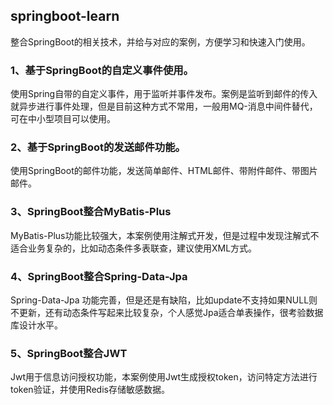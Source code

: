 ## springboot-learn

整合SpringBoot的相关技术，并给与对应的案例，方便学习和快速入门使用。

### 1、基于SpringBoot的自定义事件使用。

使用Spring自带的自定义事件，用于监听并事件发布。案例是监听到邮件的传入就异步进行事件处理，但是目前这种方式不常用，一般用MQ-消息中间件替代，可在中小型项目可以使用。

### 2、基于SpringBoot的发送邮件功能。

使用SpringBoot的邮件功能，发送简单邮件、HTML邮件、带附件邮件、带图片邮件。

### 3、SpringBoot整合MyBatis-Plus

MyBatis-Plus功能比较强大，本案例使用注解式开发，但是过程中发现注解式不适合业务复杂的，比如动态条件多表联查，建议使用XML方式。

### 4、SpringBoot整合Spring-Data-Jpa

Spring-Data-Jpa 功能完善，但是还是有缺陷，比如update不支持如果NULL则不更新，还有动态条件写起来比较复杂，个人感觉Jpa适合单表操作，很考验数据库设计水平。

### 5、SpringBoot整合JWT

Jwt用于信息访问授权功能，本案例使用Jwt生成授权token，访问特定方法进行token验证，并使用Redis存储敏感数据。
